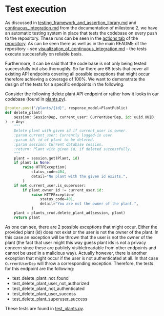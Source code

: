 # Test execution

As discussed in [testing_framework_and_assertion_library.md](../milestone_2/testing_framework_and_assertion_library) and  [continuous_integration.md](../milestone_2/continuous_integration.md) from the documentation of milestone 2, we have an automatic testing system in place that tests the codebase on every push to the repository. These runs can be seen in the [actions tab](https://github.com/RaoulLuque/PlantSwap/actions) of the [repository](https://github.com/RaoulLuque/PlantSwap). As can be seen there as well as in the main README of the repository - see [visualization_of_continuous_integration.md](../milestone_2/visualization_of_continuous_integration.md) - the tests execute successfully on reliable basis.

Furthermore, it can be said that the code base is not only being tested successfully but also thoroughly. So far there are 68 tests that cover all existing API endpoints covering all possible exceptions that might occur therefore achieving a coverage of 100%. We want to demonstrate the design of the tests for a specific endpoints in the following. 

Consider the following delete plant API endpoint or rather how it looks in our codebase (found in [plants.py](../../app/api/routers/plants.py)).

```python
@router.post("/plants/{id}", response_model=PlantPublic)
def delete_plant(
    session: SessionDep, current_user: CurrentUserDep, id: uuid.UUID
) -> Any:
    """
    Delete plant with given id if current_user is owner.
    :param current_user: Currently logged-in user
    :param id: id of plant to be deleted.
    :param session: Current database session.
    :return: Plant with given id, if deleted successfully.
    """
    plant = session.get(Plant, id)
    if plant is None:
        raise HTTPException(
            status_code=404,
            detail="No plant with the given id exists.",
        )
    if not current_user.is_superuser:
        if plant.owner_id != current_user.id:
            raise HTTPException(
                status_code=401,
                detail="You are not the owner of the plant.",
            )
    plant = plants_crud.delete_plant_ad(session, plant)
    return plant
```
As one can see, there are 2 possible exceptions that might occur. Either the provided plant (id) does not exist or the user is not the owner of the plant. In this case an exception will be thrown that the user is not the owner of the plant (the fact that user might this way guess plant ids is not a privacy concern since these are publicly visible/readable from other endpoints and cannot be used in a malicious way). Actually however, there is another exception that might occur if the user is not authenticated at all. In that case `CurrentUserDep` will throw a corresponding exception. Therefore, the tests for this endpoint are the following:

- test_delete_plant_not_found
- test_delete_plant_user_not_authorized
- test_delete_plant_not_authenticated
- test_delete_plant_user_success
- test_delete_plant_superuser_success

These tests are found in [test_plants.py](../../app/tests/api/routers/test_plants.py).
